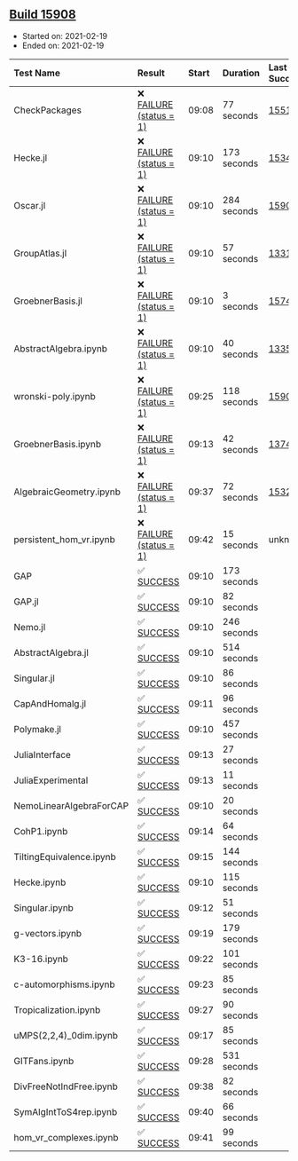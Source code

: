 ## [Build 15908](https://oscarci.mathematik.uni-kl.de/job/oscar/15908/)

* Started on: 2021-02-19
* Ended on: 2021-02-19

| Test Name    | Result | Start | Duration | Last Success | First Failure |
|:-------------|:-------|:------|:---------|:-------------|:--------------|
| CheckPackages | ❌ [FAILURE (status = 1)](https://oscarci.mathematik.uni-kl.de/job/oscar/15908/artifact/logs/build-15908/CheckPackages.log) | 09:08 | 77 seconds | [15514](https://oscarci.mathematik.uni-kl.de/job/oscar/15514/) | [15515](https://oscarci.mathematik.uni-kl.de/job/oscar/15515/) |
| Hecke.jl | ❌ [FAILURE (status = 1)](https://oscarci.mathematik.uni-kl.de/job/oscar/15908/artifact/logs/build-15908/Hecke.jl.log) | 09:10 | 173 seconds | [15344](https://oscarci.mathematik.uni-kl.de/job/oscar/15344/) | [15348](https://oscarci.mathematik.uni-kl.de/job/oscar/15348/) |
| Oscar.jl | ❌ [FAILURE (status = 1)](https://oscarci.mathematik.uni-kl.de/job/oscar/15908/artifact/logs/build-15908/Oscar.jl.log) | 09:10 | 284 seconds | [15907](https://oscarci.mathematik.uni-kl.de/job/oscar/15907/) | [15908](https://oscarci.mathematik.uni-kl.de/job/oscar/15908/) |
| GroupAtlas.jl | ❌ [FAILURE (status = 1)](https://oscarci.mathematik.uni-kl.de/job/oscar/15908/artifact/logs/build-15908/GroupAtlas.jl.log) | 09:10 | 57 seconds | [13311](https://oscarci.mathematik.uni-kl.de/job/oscar/13311/) | [13312](https://oscarci.mathematik.uni-kl.de/job/oscar/13312/) |
| GroebnerBasis.jl | ❌ [FAILURE (status = 1)](https://oscarci.mathematik.uni-kl.de/job/oscar/15908/artifact/logs/build-15908/GroebnerBasis.jl.log) | 09:10 | 3 seconds | [15745](https://oscarci.mathematik.uni-kl.de/job/oscar/15745/) | [15746](https://oscarci.mathematik.uni-kl.de/job/oscar/15746/) |
| AbstractAlgebra.ipynb | ❌ [FAILURE (status = 1)](https://oscarci.mathematik.uni-kl.de/job/oscar/15908/artifact/logs/build-15908/AbstractAlgebra.ipynb.log) | 09:10 | 40 seconds | [13355](https://oscarci.mathematik.uni-kl.de/job/oscar/13355/) | [13356](https://oscarci.mathematik.uni-kl.de/job/oscar/13356/) |
| wronski-poly.ipynb | ❌ [FAILURE (status = 1)](https://oscarci.mathematik.uni-kl.de/job/oscar/15908/artifact/logs/build-15908/wronski-poly.ipynb.log) | 09:25 | 118 seconds | [15906](https://oscarci.mathematik.uni-kl.de/job/oscar/15906/) | [15907](https://oscarci.mathematik.uni-kl.de/job/oscar/15907/) |
| GroebnerBasis.ipynb | ❌ [FAILURE (status = 1)](https://oscarci.mathematik.uni-kl.de/job/oscar/15908/artifact/logs/build-15908/GroebnerBasis.ipynb.log) | 09:13 | 42 seconds | [13748](https://oscarci.mathematik.uni-kl.de/job/oscar/13748/) | [13749](https://oscarci.mathematik.uni-kl.de/job/oscar/13749/) |
| AlgebraicGeometry.ipynb | ❌ [FAILURE (status = 1)](https://oscarci.mathematik.uni-kl.de/job/oscar/15908/artifact/logs/build-15908/AlgebraicGeometry.ipynb.log) | 09:37 | 72 seconds | [15322](https://oscarci.mathematik.uni-kl.de/job/oscar/15322/) | [15323](https://oscarci.mathematik.uni-kl.de/job/oscar/15323/) |
| persistent_hom_vr.ipynb | ❌ [FAILURE (status = 1)](https://oscarci.mathematik.uni-kl.de/job/oscar/15908/artifact/logs/build-15908/persistent_hom_vr.ipynb.log) | 09:42 | 15 seconds | unknown | unknown |
| GAP | ✅ [SUCCESS](https://oscarci.mathematik.uni-kl.de/job/oscar/15908/artifact/logs/build-15908/GAP.log) | 09:10 | 173 seconds |  |  |
| GAP.jl | ✅ [SUCCESS](https://oscarci.mathematik.uni-kl.de/job/oscar/15908/artifact/logs/build-15908/GAP.jl.log) | 09:10 | 82 seconds |  |  |
| Nemo.jl | ✅ [SUCCESS](https://oscarci.mathematik.uni-kl.de/job/oscar/15908/artifact/logs/build-15908/Nemo.jl.log) | 09:10 | 246 seconds |  |  |
| AbstractAlgebra.jl | ✅ [SUCCESS](https://oscarci.mathematik.uni-kl.de/job/oscar/15908/artifact/logs/build-15908/AbstractAlgebra.jl.log) | 09:10 | 514 seconds |  |  |
| Singular.jl | ✅ [SUCCESS](https://oscarci.mathematik.uni-kl.de/job/oscar/15908/artifact/logs/build-15908/Singular.jl.log) | 09:10 | 86 seconds |  |  |
| CapAndHomalg.jl | ✅ [SUCCESS](https://oscarci.mathematik.uni-kl.de/job/oscar/15908/artifact/logs/build-15908/CapAndHomalg.jl.log) | 09:11 | 96 seconds |  |  |
| Polymake.jl | ✅ [SUCCESS](https://oscarci.mathematik.uni-kl.de/job/oscar/15908/artifact/logs/build-15908/Polymake.jl.log) | 09:10 | 457 seconds |  |  |
| JuliaInterface | ✅ [SUCCESS](https://oscarci.mathematik.uni-kl.de/job/oscar/15908/artifact/logs/build-15908/JuliaInterface.log) | 09:13 | 27 seconds |  |  |
| JuliaExperimental | ✅ [SUCCESS](https://oscarci.mathematik.uni-kl.de/job/oscar/15908/artifact/logs/build-15908/JuliaExperimental.log) | 09:13 | 11 seconds |  |  |
| NemoLinearAlgebraForCAP | ✅ [SUCCESS](https://oscarci.mathematik.uni-kl.de/job/oscar/15908/artifact/logs/build-15908/NemoLinearAlgebraForCAP.log) | 09:10 | 20 seconds |  |  |
| CohP1.ipynb | ✅ [SUCCESS](https://oscarci.mathematik.uni-kl.de/job/oscar/15908/artifact/logs/build-15908/CohP1.ipynb.log) | 09:14 | 64 seconds |  |  |
| TiltingEquivalence.ipynb | ✅ [SUCCESS](https://oscarci.mathematik.uni-kl.de/job/oscar/15908/artifact/logs/build-15908/TiltingEquivalence.ipynb.log) | 09:15 | 144 seconds |  |  |
| Hecke.ipynb | ✅ [SUCCESS](https://oscarci.mathematik.uni-kl.de/job/oscar/15908/artifact/logs/build-15908/Hecke.ipynb.log) | 09:10 | 115 seconds |  |  |
| Singular.ipynb | ✅ [SUCCESS](https://oscarci.mathematik.uni-kl.de/job/oscar/15908/artifact/logs/build-15908/Singular.ipynb.log) | 09:12 | 51 seconds |  |  |
| g-vectors.ipynb | ✅ [SUCCESS](https://oscarci.mathematik.uni-kl.de/job/oscar/15908/artifact/logs/build-15908/g-vectors.ipynb.log) | 09:19 | 179 seconds |  |  |
| K3-16.ipynb | ✅ [SUCCESS](https://oscarci.mathematik.uni-kl.de/job/oscar/15908/artifact/logs/build-15908/K3-16.ipynb.log) | 09:22 | 101 seconds |  |  |
| c-automorphisms.ipynb | ✅ [SUCCESS](https://oscarci.mathematik.uni-kl.de/job/oscar/15908/artifact/logs/build-15908/c-automorphisms.ipynb.log) | 09:23 | 85 seconds |  |  |
| Tropicalization.ipynb | ✅ [SUCCESS](https://oscarci.mathematik.uni-kl.de/job/oscar/15908/artifact/logs/build-15908/Tropicalization.ipynb.log) | 09:27 | 90 seconds |  |  |
| uMPS(2,2,4)_0dim.ipynb | ✅ [SUCCESS](https://oscarci.mathematik.uni-kl.de/job/oscar/15908/artifact/logs/build-15908/uMPS-2-2-4-_0dim.ipynb.log) | 09:17 | 85 seconds |  |  |
| GITFans.ipynb | ✅ [SUCCESS](https://oscarci.mathematik.uni-kl.de/job/oscar/15908/artifact/logs/build-15908/GITFans.ipynb.log) | 09:28 | 531 seconds |  |  |
| DivFreeNotIndFree.ipynb | ✅ [SUCCESS](https://oscarci.mathematik.uni-kl.de/job/oscar/15908/artifact/logs/build-15908/DivFreeNotIndFree.ipynb.log) | 09:38 | 82 seconds |  |  |
| SymAlgIntToS4rep.ipynb | ✅ [SUCCESS](https://oscarci.mathematik.uni-kl.de/job/oscar/15908/artifact/logs/build-15908/SymAlgIntToS4rep.ipynb.log) | 09:40 | 66 seconds |  |  |
| hom_vr_complexes.ipynb | ✅ [SUCCESS](https://oscarci.mathematik.uni-kl.de/job/oscar/15908/artifact/logs/build-15908/hom_vr_complexes.ipynb.log) | 09:41 | 99 seconds |  |  |
